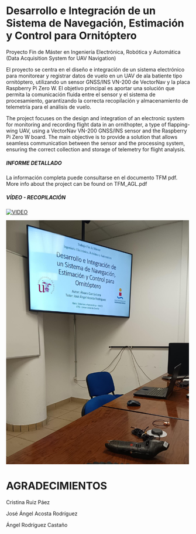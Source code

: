 # Desarrollo e Integración de un Sistema de Navegación, Estimación y Control para Ornitóptero
Proyecto Fin de Máster en Ingeniería Electrónica, Robótica y Automática
(Data Acquisition System for UAV Navigation)

El proyecto se centra en el diseño e integración de un sistema electrónico para monitorear y registrar datos
de vuelo en un UAV de ala batiente tipo ornitóptero, utilizando un sensor GNSS/INS VN-200 de VectorNav
y la placa Raspberry Pi Zero W. El objetivo principal es aportar una solución que permita la comunicación
fluida entre el sensor y el sistema de procesamiento, garantizando la correcta recopilación y almacenamiento
de telemetría para el análisis de vuelo.

The project focuses on the design and integration of an electronic system for monitoring and recording flight
data in an ornithopter, a type of flapping-wing UAV, using a VectorNav VN-200 GNSS/INS sensor and the
Raspberry Pi Zero W board. The main objective is to provide a solution that allows seamless communication
between the sensor and the processing system, ensuring the correct collection and storage of telemetry for
flight analysis.

##### INFORME DETALLADO
La información completa puede consultarse en el documento TFM pdf.
More info about the project can be found on TFM_AGL.pdf

##### VÍDEO - RECOPILACIÓN  
[![VIDEO](https://img.youtube.com/vi/aS-y6GUNe54/0.jpg)](https://www.youtube.com/watch?v=aS-y6GUNe54)

<img src="https://github.com/aglora/TFM_UAVNavDataAcqSystem/blob/main/imgs/defensa.jpg" width="500" />

# AGRADECIMIENTOS

Cristina Ruiz Páez

José Ángel Acosta Rodríguez

Ángel Rodríguez Castaño
